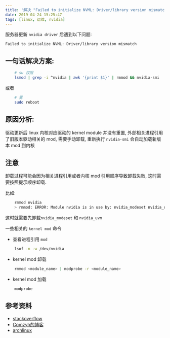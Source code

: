 ```yaml
---
title: '解决 "Failed to initialize NVML: Driver/library version mismatch"'
date: 2019-04-24 15:25:47
tags: [linux, 运维, nvidia]
---
```


服务器更新 `nvidia driver` 后遇到以下问题:

`Failed to initialize NVML: Driver/library version mismatch`

## 一句话解决方案:

```bash
    # su 权限
    lsmod | grep -i ^nvidia | awk '{print $1}' | rmmod && nvidia-smi
```

或者

```bash
    # 雾
    sudo reboot
```

## 原因分析:

驱动更新后 linux 内核对应驱动的 kernel module 并没有重置, 外部相关进程引用了旧版本驱动相关的 mod, 需要手动卸载, 重新执行 `nvidia-smi`
会自动加载新版本 mod 到内核

## 注意

卸载过程可能会因为相关进程引用或者内核 mod 引用顺序导致卸载失败, 这时需要按照提示顺序卸载.

<!-- more -->

比如:

```bash
    rmmod nvidia
    > rmmod: ERROR: Module nvidia is in use by: nvidia_modeset nvidia_uvm
```

这时就需要先卸载`nvidia_modeset` 和 `nvidia_uvm`

一些相关的 `kernel mod` 命令

* 查看进程引用 `mod`

```bash
    lsof -n -w /dev/nvidia
```

* kernel mod 卸载

```bash
    rmmod <module_name> | modprobe -r <module_name>
```

* kernel mod 加载

```bash
    modprobe
```
 

## 参考资料

- [stackoverflow](https://stackoverflow.com/questions/43022843/nvidia-nvml-driver-library-version-mismatch)
- [Comzyh的博客](https://comzyh.com/blog/archives/967/)
- [archlinux](https://wiki.archlinux.org/index.php/Kernel_module)
